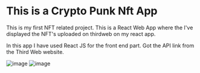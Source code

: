 # This is a Crypto Punk Nft App

This is my first NFT related project. 
This is a React Web App where the I've displayed the NFT's uploaded on thirdweb on my react app.

In this app I have used React JS for the front end part.
Got the API link from the Third Web website.

![image](https://user-images.githubusercontent.com/52329525/157072206-15bed9ff-2aba-44a6-8864-31f26a6363ff.png)
![image](https://user-images.githubusercontent.com/52329525/157072238-7f47d601-1383-4c0c-ae18-bb1688cf10a1.png)

